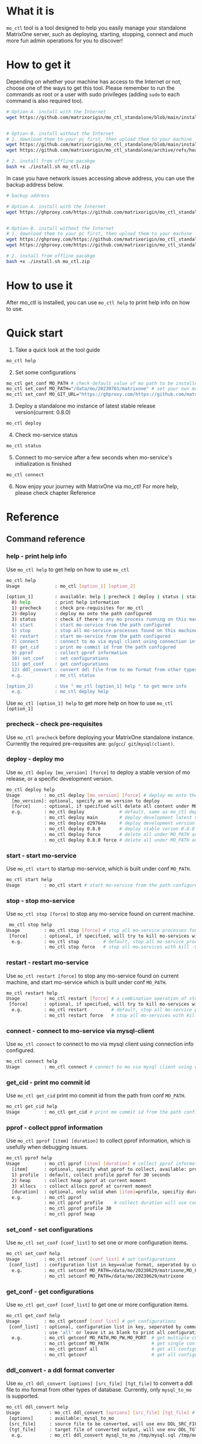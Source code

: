 # What it is
`mo_ctl` tool is a tool designed to help you easily manage your standalone MatrixOne server, such as deploying, starting, stopping, connect and much more fun admin operations for you to discover!

# How to get it
Depending on whether your machine has access to the Internet or not, choose one of the ways to get this tool. Please remember to run the commands as root or a user with sudo privileges (adding `sudo` to each command is also required too).
```bash
# Option-A. install with the Internet
wget https://github.com/matrixorigin/mo_ctl_standalone/blob/main/install.sh && bash +x install.sh


# Option-B. install without the Internet
# 1. download them to your pc first, then upload them to your machine
wget https://github.com/matrixorigin/mo_ctl_standalone/blob/main/install.sh
wget https://github.com/matrixorigin/mo_ctl_standalone/archive/refs/heads/main.zip -O mo_ctl.zip

# 2. install from offline pacakge
bash +x ./install.sh mo_ctl.zip
```

In case you have network issues accessing above address, you can use the backup address below.

```bash
# backup address

# Option-A. install with the Internet
wget https://ghproxy.com/https://github.com/matrixorigin/mo_ctl_standalone/blob/main/install.sh && bash +x install.sh


# Option-B. install without the Internet
# 1. download them to your pc first, then upload them to your machine
wget https://ghproxy.com/https://github.com/matrixorigin/mo_ctl_standalone/blob/main/install.sh
wget https://ghproxy.com/https://github.com/matrixorigin/mo_ctl_standalone/archive/refs/heads/main.zip -O mo_ctl.zip

# 2. install from offline pacakge
bash +x ./install.sh mo_ctl.zip
```

# How to use it

After mo_ctl is installed, you can use `mo_ctl help` to print help info on how to use.

# Quick start
1. Take a quick look at the tool guide
```bash
mo_ctl help
```

2. Set some configurations
```bash
mo_ctl get_conf MO_PATH # check default value of mo path to be installed
mo_ctl set_conf MO_PATH="/data/mo/20230701/matrixone" # set your own mo path
mo_ctl set_conf MO_GIT_URL="https://ghproxy.com/https://github.com/matrixorigin/matrixone.git" # in case you're in mainland of China, you can set this conf by overwritting default value MO_GIT_URL="https://github.com/matrixorigin/matrixone.git", in order to avoid any network issues
```

3. Deploy a standalone mo instance of latest stable release version(current: 0.8.0)
```bash
mo_ctl deploy
```

4. Check mo-service status
```bash
mo_ctl status
```

5. Connect to mo-service after a few seconds when mo-service's initialization is finished
```bash
mo_ctl connect
```

6. Now enjoy your journey with MatrixOne via mo_ctl! For more help, please check chapter Reference

# Reference

## Command reference

### help - print help info
Use `mo_ctl help` to get help on how to use `mo_ctl`
```bash
mo_ctl help
Usage             : mo_ctl [option_1] [option_2]

[option_1]        : available: help | precheck | deploy | status | start | stop | restart | connect | get_cid | set_conf | get_conf | pprof | ddl_convert
  0) help         : print help information
  1) precheck     : check pre-requisites for mo_ctl
  2) deploy       : deploy mo onto the path configured
  3) status       : check if there's any mo process running on this machine
  4) start        : start mo-service from the path configured
  5) stop         : stop all mo-service processes found on this machine
  6) restart      : start mo-service from the path configured
  7) connect      : connect to mo via mysql client using connection info configured
  8) get_cid      : print mo commit id from the path configured
  9) pprof        : collect pprof information
  10) set_conf    : set configurations
  11) get_conf    : get configurations
  12) ddl_convert : convert ddl file from to mo format from other types of database
  e.g.            : mo_ctl status

[option_2]        : Use " mo_ctl [option_1] help " to get more info
  e.g.            : mo_ctl deploy help 
```

Use `mo_ctl [option_1] help` to get more help on how to use `mo_ctl [option_1]`

### precheck - check pre-requisites

Use `mo_ctl precheck` before deploying your MatrixOne standalone instance. Currently the required pre-requsites are: `go`/`gcc`/` git`/`mysql(client)`.

### deploy - deploy mo

Use `mo_ctl deploy [mo_version] [force]` to deploy a stable version of mo release, or a specific development version.

```bash
mo_ctl deploy help
Usage         : mo_ctl deploy [mo_version] [force] # deploy mo onto the path configured
  [mo_version]: optional, specify an mo version to deploy
  [force]     : optional, if specified will delete all content under MO_PATH and deploy from beginning
  e.g.        : mo_ctl deploy             # default, same as mo_ctl deploy 0.8.0
              : mo_ctl deploy main        # deploy development latest version
              : mo_ctl deploy d29764a     # deploy development version d29764a
              : mo_ctl deploy 0.8.0       # deploy stable verson 0.8.0
              : mo_ctl deploy force       # delete all under MO_PATH and deploy verson 0.8.0
              : mo_ctl deploy 0.8.0 force # delete all under MO_PATH and deploy stable verson 0.8.0 from beginning
```

### start - start mo-service

Use `mo_ctl start` to startup mo-service, which is built under conf `MO_PATH`.

```bash
mo_ctl start help
Usage         : mo_ctl start # start mo-service from the path configured
```

### stop - stop mo-service

Use `mo_ctl stop [force]` to stop any mo-service found on current machine.

```bash
 mo_ctl stop help
Usage         : mo_ctl stop [force] # stop all mo-service processes found on this machine
 [force]      : optional, if specified, will try to kill mo-services with -9 option, so be very carefully
  e.g.        : mo_ctl stop         # default, stop all mo-service processes found on this machine
              : mo_ctl stop force   # stop all mo-services with kill -9 command
```

### restart - restart mo-service

Use `mo_ctl restart [force]` to stop any mo-service found on current machine, and start mo-service which is built under conf `MO_PATH`.

```bash
mo_ctl restart help
Usage         : mo_ctl restart [force] # a combination operation of stop and start
 [force]      : optional, if specified, will try to kill mo-services with -9 option, so be very carefully
  e.g.        : mo_ctl restart         # default, stop all mo-service processes found on this machine and start mo-serivce under path of conf MO_PATH
              : mo_ctl restart force   # stop all mo-services with kill -9 command and start mo-serivce under path of conf MO_PATH
```

### connect - connect to mo-service via mysql-client

Use `mo_ctl connect` to connect to mo via mysql client using connection info configured.

```bash
mo_ctl connect help
Usage         : mo_ctl connect # connect to mo via mysql client using connection info configured
```

### get_cid - print mo commit id

Use `mo_ctl get_cid`  print mo commit id from the path from conf  `MO_PATH`.

```bash
mo_ctl get_cid help
Usage         : mo_ctl get_cid # print mo commit id from the path configured
```

### pprof - collect pprof information

Use `mo_ctl pprof [item] [duration]` to collect pprof information, which is usefully when debugging issues.

```bash
mo_ctl pprof help
Usage         : mo_ctl pprof [item] [duration] # collect pprof information
  [item]      : optional, specify what pprof to collect, available: profile | heap | allocs
  1) profile  : default, collect profile pprof for 30 seconds
  2) heap     : collect heap pprof at current moment
  3) allocs   : collect allocs pprof at current moment
  [duration]  : optional, only valid when [item]=profile, specifiy duration to collect profile
  e.g.        : mo_ctl pprof
              : mo_ctl pprof profile    # collect duration will use conf value PPROF_PROFILE_DURATION from conf file or 30 if it's not set
              : mo_ctl pprof profile 30
              : mo_ctl pprof heap
```

### set_conf - set configurations

Use `mo_ctl set_conf [conf_list]` to set one or more configuration items.

```bash
mo_ctl set_conf help
Usage         : mo_ctl setconf [conf_list] # set configurations
 [conf_list]  : configuration list in key=value format, seperated by comma
  e.g.        : mo_ctl setconf MO_PATH=/data/mo/20230629/matrixone,MO_PW=M@trix0riginR0cks,MO_PORT=6101  # set multiple configurations
              : mo_ctl setconf MO_PATH=/data/mo/20230629/matrixone                                       # set single configuration
```

### get_conf - get configurations

Use `mo_ctl get_conf [conf_list]` to get one or more configuration items.

```bash
mo_ctl get_conf help
Usage         : mo_ctl getconf [conf_list] # get configurations
 [conf_list]  : optional, configuration list in key, seperated by comma.
              : use 'all' or leave it as blank to print all configurations
  e.g.        : mo_ctl getconf MO_PATH,MO_PW,MO_PORT  # get multiple configurations
              : mo_ctl getconf MO_PATH                # get single configuration
              : mo_ctl getconf all                    # get all configurations
              : mo_ctl getconf                        # get all configurations
```

### ddl_convert - a ddl format converter

Use `mo_ctl ddl_convert [options] [src_file] [tgt_file]` to convert a ddl file to mo format from other types of database. Currently, only `mysql_to_mo` is supported.

```bash
mo_ctl ddl_convert help
Usage           : mo_ctl ddl_convert [options] [src_file] [tgt_file] # convert a ddl file to mo format from other types of database
 [options]      : available: mysql_to_mo
 [src_file]     : source file to be converted, will use env DDL_SRC_FILE from conf file by default
 [tgt_file]     : target file of converted output, will use env DDL_TGT_FILE from conf file by default
  e.g.          : mo_ctl ddl_convert mysql_to_mo /tmp/mysql.sql /tmp/mo.sql
```

